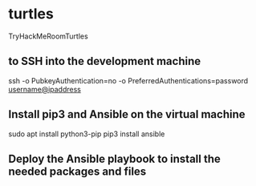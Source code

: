 # turtles
TryHackMeRoomTurtles

## to SSH into the development machine
ssh -o PubkeyAuthentication=no -o PreferredAuthentications=password <username@ipaddress>

## Install pip3 and Ansible on the virtual machine

sudo apt install python3-pip
pip3 install ansible

## Deploy the Ansible playbook to install the needed packages and files


